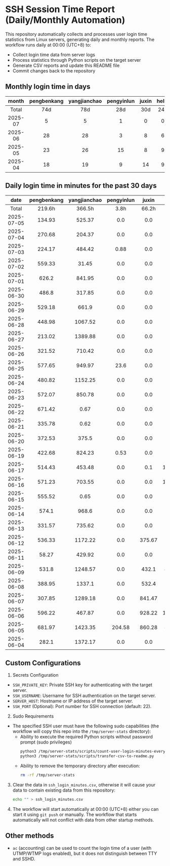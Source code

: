 # SSH Session Time Report (Daily/Monthly Automation)

This repository automatically collects and processes user login time statistics from Linux servers,
generating daily and monthly reports. The workflow runs daily at 00:00 (UTC+8) to:
- Collect login time data from server logs
- Process statistics through Python scripts on the target server
- Generate CSV reports and update this README file
- Commit changes back to the repository

<!-- 
  NOTE: If you need to modify the section titles of the following tables, 
  you must also update the corresponding Python files to maintain consistency.
  Ref: scripts/transfer-csv-to-readme.py
-->
## Monthly login time in days
|  month  | pengbenkang | yangjianchao | pengyinlun | juxin | hello | shenjunzhong | fengjing | wangjianan | chendong | hejun | yangrenyu | xuezeyu | kangyuhan | lzd | yangjingkui | tangminjin | guohui |
|:-------:|:-----------:|:------------:|:----------:|:-----:|:-----:|:------------:|:--------:|:----------:|:--------:|:-----:|:---------:|:-------:|:---------:|:---:|:-----------:|:----------:|:------:|
|  Total  |     74d     |     78d      |    28d     |  30d  |  24d  |     41d      |   14d    |     6d     |   48d    |  11d  |    46d    |   44d   |    28d    | 10d |     11d     |     1d     |   1d   |
| 2025-07 |      5      |      5       |     1      |   0   |   0   |      1       |    1     |     0      |    4     |   2   |     3     |    5    |     2     |  0  |      0      |     0      |   1    |
| 2025-06 |      28     |      28      |     3      |   8   |   6   |      20      |    10    |     0      |    26    |   6   |     11    |    18   |     15    |  7  |      5      |     0      |   0    |
| 2025-05 |      23     |      26      |     15     |   8   |   9   |      9       |    0     |     3      |    13    |   1   |     19    |    11   |     7     |  2  |      6      |     1      |   0    |
| 2025-04 |      18     |      19      |     9      |   14  |   9   |      11      |    3     |     3      |    5     |   2   |     13    |    10   |     4     |  1  |      0      |     0      |   0    |

## Daily login time in minutes for the past 30 days
|    date    | pengbenkang | yangjianchao | pengyinlun | juxin  | hello  | shenjunzhong | fengjing | wangjianan | chendong | hejun  | yangrenyu | xuezeyu | kangyuhan |  lzd   | yangjingkui | tangminjin | guohui |
|:----------:|:-----------:|:------------:|:----------:|:------:|:------:|:------------:|:--------:|:----------:|:--------:|:------:|:---------:|:-------:|:---------:|:------:|:-----------:|:----------:|:------:|
|   Total    |    219.6h   |    366.5h    |    3.8h    | 66.2h  |  8.7h  |    93.8h     |  98.3h   |    0.0h    |  324.9h  | 39.8h  |   98.7h   |  255.2h |   77.8h   |  6.7h  |     6.2h    |    0.0h    |  1.8h  |
| 2025-07-05 |    134.93   |    525.37    |    0.0     |  0.0   |  0.0   |    265.63    |   0.0    |    0.0     |   0.0    |  0.0   |    0.0    | 1138.55 |    0.0    |  0.0   |     0.0     |    0.0     |  0.0   |
| 2025-07-04 |    270.68   |    204.37    |    0.0     |  0.0   |  0.0   |     0.0      |   0.0    |    0.0     |  222.43  |  0.0   |   163.0   | 1331.82 |    0.0    |  0.0   |     0.0     |    0.0     |  0.0   |
| 2025-07-03 |    224.17   |    484.42    |    0.88    |  0.0   |  0.0   |     0.0      |   0.0    |    0.0     |  609.48  |  0.0   |    0.0    | 1270.75 |    0.0    |  0.0   |     0.0     |    0.0     | 105.82 |
| 2025-07-02 |    559.33   |    31.45     |    0.0     |  0.0   |  0.0   |     0.0      |   0.0    |    0.0     |  519.17  | 295.62 |   312.43  |  411.07 |   419.37  |  0.0   |     0.0     |    0.0     |  0.0   |
| 2025-07-01 |    626.2    |    841.95    |    0.0     |  0.0   |  0.0   |     0.0      |  813.22  |    0.0     |  548.83  | 854.45 |   565.73  |  333.87 |   773.25  |  0.0   |     0.0     |    0.0     |  0.0   |
| 2025-06-30 |    486.8    |    317.85    |    0.0     |  0.0   |  0.0   |     0.0      |   0.0    |    0.0     |  864.33  | 294.75 |   546.3   |  159.48 |   453.78  |  0.0   |     0.0     |    0.0     |  0.0   |
| 2025-06-29 |    529.18   |    661.9     |    0.0     |  0.0   |  0.0   |     0.0      |  858.6   |    0.0     |   0.0    | 727.5  |    0.0    |  222.75 |   34.03   |  2.97  |     0.0     |    0.0     |  0.0   |
| 2025-06-28 |    448.98   |   1067.52    |    0.0     |  0.0   |  0.0   |    269.83    |  880.25  |    0.0     |  666.7   |  0.0   |    0.0    |   0.0   |   150.98  |  0.63  |     0.0     |    0.0     |  0.0   |
| 2025-06-27 |    213.02   |   1389.88    |    0.0     |  0.0   |  0.0   |    149.77    |  814.05  |    0.0     |  839.13  | 125.78 |   196.07  |   0.0   |   207.42  |  0.0   |     0.0     |    0.0     |  0.0   |
| 2025-06-26 |    321.52   |    710.42    |    0.0     |  0.0   |  0.0   |    146.97    |  673.23  |    0.0     | 1034.98  |  2.8   |   487.5   |  324.87 |   144.72  |  0.0   |     0.0     |    0.0     |  0.0   |
| 2025-06-25 |    577.65   |    949.97    |    23.6    |  0.0   |  0.0   |    323.23    |  195.18  |    0.0     |  1188.9  |  0.0   |   682.1   |  213.38 |   193.02  |  0.0   |     0.0     |    0.0     |  0.0   |
| 2025-06-24 |    480.82   |   1152.25    |    0.0     |  0.0   |  0.0   |    506.83    |  940.7   |    0.0     | 1338.83  |  2.45  |    0.0    |  941.5  |    0.0    | 33.07  |     0.0     |    0.0     |  0.0   |
| 2025-06-23 |    572.07   |    850.78    |    0.0     |  0.0   |  0.0   |    456.68    |  126.88  |    0.0     |  865.28  | 86.28  |   240.97  |  884.17 |   172.42  | 342.73 |     0.0     |    0.0     |  0.0   |
| 2025-06-22 |    671.42   |     0.67     |    0.0     |  0.0   |  0.0   |    330.07    |  374.48  |    0.0     |  653.72  |  0.0   |    0.0    |   0.0   |    0.0    |  0.0   |     0.0     |    0.0     |  0.0   |
| 2025-06-21 |    335.78   |     0.62     |    0.0     |  0.0   |  0.0   |    282.28    |  218.58  |    0.0     |  346.4   |  0.0   |    0.0    |   0.0   |    0.0    |  0.0   |     0.0     |    0.0     |  0.0   |
| 2025-06-20 |    372.53   |    375.5     |    0.0     |  0.0   |  0.0   |    333.17    |   0.0    |    0.0     |  767.87  |  0.0   |    0.0    |   0.0   |   40.13   |  0.0   |     0.0     |    0.0     |  0.0   |
| 2025-06-19 |    422.68   |    824.23    |    0.53    |  0.0   |  0.0   |    585.75    |   0.0    |    0.0     |  859.75  |  0.0   |    0.0    |  1229.6 |   192.45  |  0.0   |     0.0     |    0.0     |  0.0   |
| 2025-06-17 |    514.43   |    453.48    |    0.0     |  0.1   | 115.62 |    19.13     |   0.0    |    0.0     |  698.77  |  0.0   |    0.0    |  284.7  |   45.33   |  0.0   |     0.0     |    0.0     |  0.0   |
| 2025-06-16 |    571.23   |    703.55    |    0.0     |  0.0   | 142.45 |    239.93    |   0.0    |    0.0     |  860.1   |  0.0   |    0.0    |  352.77 |   288.93  |  0.0   |     0.0     |    0.0     |  0.0   |
| 2025-06-15 |    555.52   |     0.65     |    0.0     |  0.0   |  0.0   |     0.0      |   0.0    |    0.0     |  362.55  |  0.0   |    0.0    |   0.0   |    0.0    |  0.0   |     0.0     |    0.0     |  0.0   |
| 2025-06-14 |    574.1    |    968.6     |    0.0     |  0.0   |  0.0   |    63.62     |   0.0    |    0.0     |   0.0    |  0.0   |    0.0    | 1062.52 |    0.0    |  0.0   |     0.0     |    0.0     |  0.0   |
| 2025-06-13 |    331.57   |    735.62    |    0.0     |  0.0   |  0.0   |    487.53    |   0.0    |    0.0     | 1005.87  |  0.0   |    0.0    | 1065.68 |   222.33  |  0.0   |     0.0     |    0.0     |  0.0   |
| 2025-06-12 |    536.33   |   1172.22    |    0.0     | 375.67 |  0.0   |    55.73     |   0.0    |    0.0     |  867.55  |  0.0   |    0.0    |  194.93 |   472.27  |  2.12  |     0.0     |    0.0     |  0.0   |
| 2025-06-11 |    58.27    |    429.92    |    0.0     |  0.0   |  0.0   |    223.9     |   3.93   |    0.0     |  220.82  |  0.0   |   428.33  |  154.47 |   356.02  | 14.73  |     0.52    |    0.0     |  0.0   |
| 2025-06-09 |    531.8    |   1248.57    |    0.0     | 432.1  | 46.63  |    448.38    |   0.0    |    0.0     |  868.6   |  0.0   |   354.42  |   0.0   |   500.45  |  3.02  |     0.02    |    0.0     |  0.0   |
| 2025-06-08 |    388.95   |    1337.1    |    0.0     | 532.4  |  0.0   |    94.75     |   0.0    |    0.0     |  46.02   |  0.0   |    0.0    |   0.0   |    0.0    |  0.0   |     0.0     |    0.0     |  0.0   |
| 2025-06-07 |    307.85   |   1289.18    |    0.0     | 841.47 |  0.0   |     0.0      |   0.0    |    0.0     |  475.52  |  0.0   |    0.0    | 1272.62 |    0.0    |  0.0   |     0.0     |    0.0     |  0.0   |
| 2025-06-06 |    596.22   |    467.87    |    0.0     | 928.22 | 101.67 |    119.52    |   0.0    |    0.0     | 1067.55  |  0.0   |   222.67  | 1273.42 |    0.0    |  0.0   |     0.0     |    0.0     |  0.0   |
| 2025-06-05 |    681.97   |   1423.35    |   204.58   | 860.28 | 88.68  |    228.2     |   0.0    |    0.0     | 1067.77  |  0.0   |   814.2   |  556.23 |    0.0    |  0.0   |    153.1    |    0.0     |  0.0   |
| 2025-06-04 |    282.1    |   1372.17    |    0.0     |  0.0   |  25.3  |     0.0      |   0.0    |    0.0     |  627.7   |  0.0   |   911.03  |  630.15 |    0.0    |  0.0   |    217.17   |    0.0     |  0.0   |

## Custom Configurations
1. Secrets Configuration
  - `SSH_PRIVATE_KEY`: Private SSH key for authenticating with the target server.
  - `SSH_USERNAME`: Username for SSH authentication on the target server.
  - `SERVER_HOST`: Hostname or IP address of the target server.
  - `SSH_PORT` (Optional): Port number for SSH connection (default: 22).
2. Sudo Requirements
  - The specified SSH user must have the following sudo capabilities (the workflow will copy this repo into the `/tmp/server-stats` directory):
    - Ability to execute the required Python scripts without password prompt (sudo privileges)
      ```bash
      python3 /tmp/server-stats/scripts/count-user-login-minutes-every-day.py
      python3 /tmp/server-stats/scripts/transfer-csv-to-readme.py
      ```
    - Ability to remove the temporary directory after execution:
      ```bash
      rm -rf /tmp/server-stats
      ```
3. Clear the data in `ssh_login_minutes.csv`, otherwise it will cause your data to contain existing data from this repository:
   ```bash
   echo "" > ssh_login_minutes.csv
   ```
4. The workflow will start automatically at 00:00 (UTC+8) either you can start it using `git push` or manually.
   The workflow that starts automatically will not conflict with data from other startup methods.

## Other methods
- `ac` (accounting) can be used to count the login time of a user (with UTMP/WTMP logs enabled), but it does not distinguish between TTY and SSHD.
